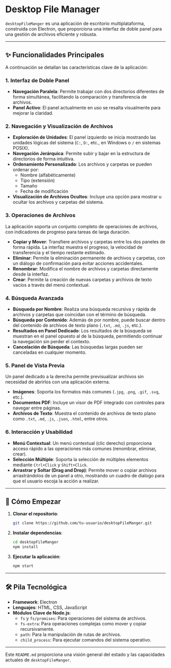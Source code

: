 # Desktop File Manager

`desktopFileManger` es una aplicación de escritorio multiplataforma, construida con Electron, que proporciona una interfaz de doble panel para una gestión de archivos eficiente y robusta.

 <!-- Reemplazar con una captura de pantalla real -->

---

## ✨ Funcionalidades Principales

A continuación se detallan las características clave de la aplicación:

### 1. Interfaz de Doble Panel
- **Navegación Paralela**: Permite trabajar con dos directorios diferentes de forma simultánea, facilitando la comparación y transferencia de archivos.
- **Panel Activo**: El panel actualmente en uso se resalta visualmente para mejorar la claridad.

### 2. Navegación y Visualización de Archivos
- **Exploración de Unidades**: El panel izquierdo se inicia mostrando las unidades lógicas del sistema (`C:`, `D:`, etc., en Windows o `/` en sistemas POSIX).
- **Navegación Jerárquica**: Permite subir y bajar en la estructura de directorios de forma intuitiva.
- **Ordenamiento Personalizado**: Los archivos y carpetas se pueden ordenar por:
    - Nombre (alfabéticamente)
    - Tipo (extensión)
    - Tamaño
    - Fecha de modificación
- **Visualización de Archivos Ocultos**: Incluye una opción para mostrar u ocultar los archivos y carpetas del sistema.

### 3. Operaciones de Archivos
La aplicación soporta un conjunto completo de operaciones de archivos, con indicadores de progreso para tareas de larga duración.

- **Copiar y Mover**: Transfiere archivos y carpetas entre los dos paneles de forma rápida. La interfaz muestra el progreso, la velocidad de transferencia y el tiempo restante estimado.
- **Eliminar**: Permite la eliminación permanente de archivos y carpetas, con un diálogo de confirmación para evitar acciones accidentales.
- **Renombrar**: Modifica el nombre de archivos y carpetas directamente desde la interfaz.
- **Crear**: Permite la creación de nuevas carpetas y archivos de texto vacíos a través del menú contextual.

### 4. Búsqueda Avanzada
- **Búsqueda por Nombre**: Realiza una búsqueda recursiva y rápida de archivos y carpetas que coincidan con el término de búsqueda.
- **Búsqueda por Contenido**: Además de por nombre, puede buscar dentro del contenido de archivos de texto plano (`.txt`, `.md`, `.js`, etc.).
- **Resultados en Panel Dedicado**: Los resultados de la búsqueda se muestran en el panel opuesto al de la búsqueda, permitiendo continuar la navegación sin perder el contexto.
- **Cancelación de Búsqueda**: Las búsquedas largas pueden ser canceladas en cualquier momento.

### 5. Panel de Vista Previa
Un panel dedicado a la derecha permite previsualizar archivos sin necesidad de abrirlos con una aplicación externa.

- **Imágenes**: Soporta los formatos más comunes (`.jpg`, `.png`, `.gif`, `.svg`, etc.).
- **Documentos PDF**: Incluye un visor de PDF integrado con controles para navegar entre páginas.
- **Archivos de Texto**: Muestra el contenido de archivos de texto plano como `.txt`, `.md`, `.js`, `.json`, `.html`, entre otros.

### 6. Interacción y Usabilidad
- **Menú Contextual**: Un menú contextual (clic derecho) proporciona acceso rápido a las operaciones más comunes (renombrar, eliminar, crear).
- **Selección Múltiple**: Soporta la selección de múltiples elementos mediante `Ctrl+Click` y `Shift+Click`.
- **Arrastrar y Soltar (Drag and Drop)**: Permite mover o copiar archivos arrastrándolos de un panel a otro, mostrando un cuadro de dialogo para que el usuario escoja la acción a realizar.

---

## 🚀 Cómo Empezar

1.  **Clonar el repositorio**:
    ```bash
    git clone https://github.com/tu-usuario/desktopFileManger.git
    ```

2.  **Instalar dependencias**:
    ```bash
    cd desktopFileManger
    npm install
    ```

3.  **Ejecutar la aplicación**:
    ```bash
    npm start
    ```

---

## 🛠️ Pila Tecnológica

- **Framework**: Electron
- **Lenguajes**: HTML, CSS, JavaScript
- **Módulos Clave de Node.js**:
    - `fs` y `fs/promises`: Para operaciones del sistema de archivos.
    - `fs-extra`: Para operaciones complejas como mover y copiar recursivamente.
    - `path`: Para la manipulación de rutas de archivos.
    - `child_process`: Para ejecutar comandos del sistema operativo.

---

Este `README.md` proporciona una visión general del estado y las capacidades actuales de `desktopFileManger`.